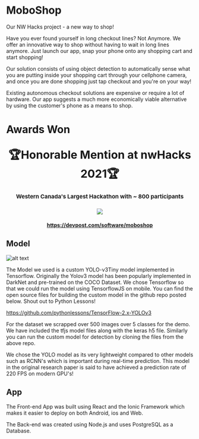 # MoboShop
Our NW Hacks project - a new way to shop!

Have you ever found yourself in long checkout lines? Not Anymore.
We offer an innovative way to shop without having to wait in long lines anymore. Just launch our app, 
snap your phone onto any shopping cart and start shopping!

Our solution consists of using object detection to automatically sense what you are putting inside your
shopping cart through your cellphone camera, and once you are done shopping just tap checkout and you're
on your way!

Existing autonomous checkout solutions are expensive or require a lot of hardware. Our app suggests
a much more economically viable alternative by using the customer's phone as a means to shop.


# Awards Won

## <div align="center" style="font-size: 30px">🏆Honorable Mention at nwHacks 2021🏆</div>
### <div align="center" style="font-size: 15px">Western Canada's Largest Hackathon with ~ 800 participants </div>
### <div align="center" ><img src ="https://user-images.githubusercontent.com/48921721/107247834-c0cd5500-6a42-11eb-8cbc-cfb46ddd7e73.png" style="vertical-align:middle; align:center"></div>

#### <div align="center" >https://devpost.com/software/moboshop</div>


## Model

![alt text](https://lucidworks.com/wp-content/uploads/2019/05/tf_logo_1200x420.png)

The Model we used is a custom YOLO-v3Tiny model implemented in Tensorflow. Originally the Yolov3 model has been popularly implemented
in DarkNet and pre-trained on the COCO Dataset. We chose Tensorflow so that we could run the model using TensorflowJS on mobile.
You can find the open source files for building the custom model in the github repo posted below. Shout out to Python Lessons!

https://github.com/pythonlessons/TensorFlow-2.x-YOLOv3

For the dataset we scrapped over 500 images over 5 classes for the demo. We have included the tfjs model files along with the keras h5 file.
Similarly you can run the custom model for detection by cloning the files from the above repo.

We chose the YOLO model as its very lightweight compared to other models such as RCNN's which is important during real-time prediction.
This model in the original research paper is said to have achieved a prediction rate of 220 FPS on modern GPU's!

## App

The Front-end App was built using React and the Ionic Framework which makes it easier to deploy on both Android, ios and Web.

The Back-end was created using Node.js and uses PostgreSQL as a Database.

